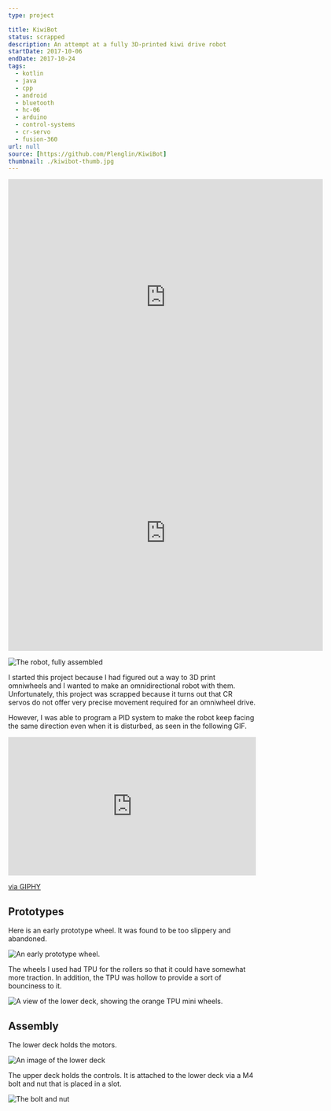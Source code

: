 ```yaml
---
type: project

title: KiwiBot
status: scrapped
description: An attempt at a fully 3D-printed kiwi drive robot
startDate: 2017-10-06
endDate: 2017-10-24
tags:
  - kotlin
  - java
  - cpp
  - android
  - bluetooth
  - hc-06
  - arduino
  - control-systems
  - cr-servo
  - fusion-360
url: null
source: [https://github.com/Plenglin/KiwiBot]
thumbnail: ./kiwibot-thumb.jpg
---
```


<iframe src="https://myhub.autodesk360.com/ue28d9dcb/shares/public/SH56a43QTfd62c1cd968eb1efe20e185a001?mode=embed" width="640" height="480" allowfullscreen="true" webkitallowfullscreen="true" mozallowfullscreen="true"  frameborder="0"></iframe>

<iframe src="https://myhub.autodesk360.com/ue28d9dcb/shares/public/SH56a43QTfd62c1cd968deeb555105c15399?mode=embed" width="640" height="480" allowfullscreen="true" webkitallowfullscreen="true" mozallowfullscreen="true"  frameborder="0"></iframe>

![The robot, fully assembled](./kiwibot-raw.jpg)

I started this project because I had figured out a way to 3D print omniwheels and I wanted to make an omnidirectional robot with them. Unfortunately, this project was scrapped because it turns out that CR servos do not offer very precise movement required for an omniwheel drive.

However, I was able to program a PID system to make the robot keep facing the same direction even when it is disturbed, as seen in the following GIF.

<div style="width:100%;height:0;padding-bottom:56%;position:relative;"><iframe src="https://giphy.com/embed/Js2rsqtkQ4EMXftQDa" width="100%" height="100%" style="position:absolute" frameBorder="0" class="giphy-embed" allowFullScreen></iframe></div><p><a href="https://giphy.com/gifs/Js2rsqtkQ4EMXftQDa">via GIPHY</a></p>

## Prototypes

Here is an early prototype wheel. It was found to be too slippery and abandoned.

![An early prototype wheel.](./wheel-proto1.jpg)

The wheels I used had TPU for the rollers so that it could have somewhat more traction. In addition, the TPU was hollow to provide a sort of bounciness to it.

![A view of the lower deck, showing the orange TPU mini wheels.](./lower-deck-assembled.jpg)

## Assembly

The lower deck holds the motors.

![An image of the lower deck](./lower-deck.jpg)

The upper deck holds the controls. It is attached to the lower deck via a M4 bolt and nut that is placed in a slot.

![The bolt and nut](./bolt-assembly-detail.jpg)
